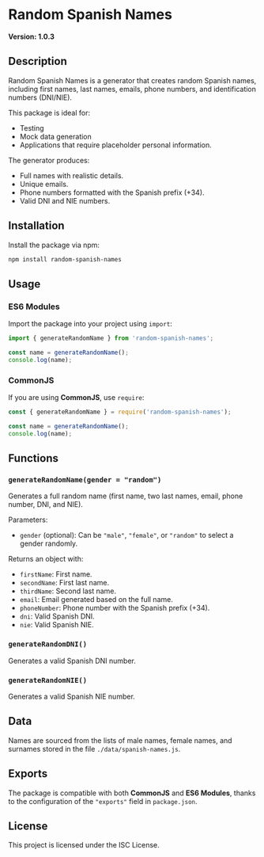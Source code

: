 
# Random Spanish Names

**Version: 1.0.3**

## Description

Random Spanish Names is a generator that creates random Spanish names, including first names, last names, emails, phone numbers, and identification numbers (DNI/NIE). 

This package is ideal for:
- Testing
- Mock data generation
- Applications that require placeholder personal information.

The generator produces:
- Full names with realistic details.
- Unique emails.
- Phone numbers formatted with the Spanish prefix (+34).
- Valid DNI and NIE numbers.

## Installation

Install the package via npm:

```bash
npm install random-spanish-names
```

## Usage

### ES6 Modules

Import the package into your project using `import`:

```javascript
import { generateRandomName } from 'random-spanish-names';

const name = generateRandomName();
console.log(name);
```

### CommonJS

If you are using **CommonJS**, use `require`:

```javascript
const { generateRandomName } = require('random-spanish-names');

const name = generateRandomName();
console.log(name);
```

## Functions

### `generateRandomName(gender = "random")`

Generates a full random name (first name, two last names, email, phone number, DNI, and NIE).

Parameters:
- `gender` (optional): Can be `"male"`, `"female"`, or `"random"` to select a gender randomly.

Returns an object with:
- `firstName`: First name.
- `secondName`: First last name.
- `thirdName`: Second last name.
- `email`: Email generated based on the full name.
- `phoneNumber`: Phone number with the Spanish prefix (+34).
- `dni`: Valid Spanish DNI.
- `nie`: Valid Spanish NIE.

### `generateRandomDNI()`

Generates a valid Spanish DNI number.

### `generateRandomNIE()`

Generates a valid Spanish NIE number.

## Data

Names are sourced from the lists of male names, female names, and surnames stored in the file `./data/spanish-names.js`.

## Exports

The package is compatible with both **CommonJS** and **ES6 Modules**, thanks to the configuration of the `"exports"` field in `package.json`.

## License

This project is licensed under the ISC License.
